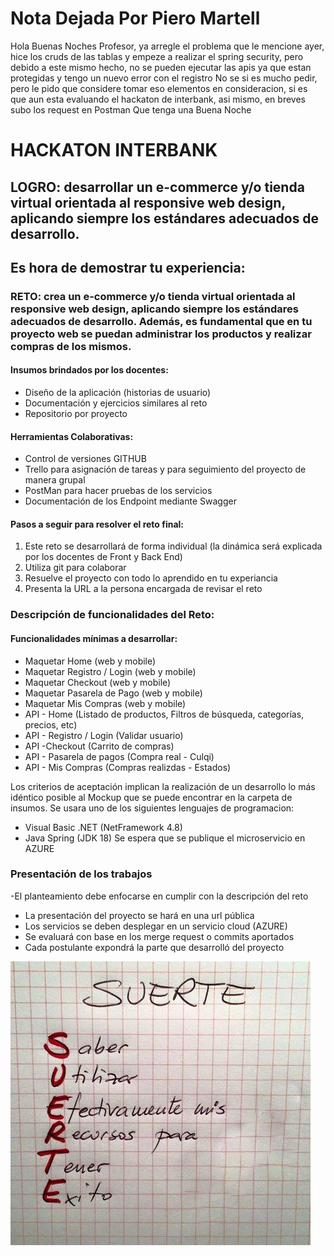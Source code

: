 # Nota Dejada Por Piero Martell
Hola Buenas Noches Profesor, ya arregle el problema que le mencione ayer, hice los cruds de las tablas y empeze a realizar el spring security, pero debido a este mismo hecho, no se pueden ejecutar las apis ya que estan protegidas y tengo un nuevo error con el registro
No se si es mucho pedir, pero le pido que considere tomar eso elementos en consideracion, si es que aun esta evaluando el hackaton de interbank, 
asi mismo, en breves subo los request en Postman
Que tenga una Buena Noche

# HACKATON INTERBANK
## LOGRO: desarrollar un e-commerce y/o tienda virtual orientada al responsive web design, aplicando siempre los estándares adecuados de desarrollo. 

## Es hora de demostrar tu experiencia:

### RETO: crea un e-commerce y/o tienda virtual orientada al responsive web design, aplicando siempre los estándares adecuados de desarrollo. Además, es fundamental que en tu proyecto web se puedan administrar los productos y realizar compras de los mismos. 
 
#### Insumos brindados por los docentes:
- Diseño de la aplicación (historias de usuario)
- Documentación y ejercicios similares al reto
- Repositorio por proyecto

#### Herramientas Colaborativas:
- Control de versiones GITHUB
- Trello para asignación de tareas y para seguimiento del proyecto de manera grupal
- PostMan para hacer pruebas de los servicios
- Documentación de los Endpoint mediante Swagger

#### Pasos a seguir para resolver el reto final:

1.	Este reto se desarrollará de forma individual (la dinámica será explicada por los docentes de Front y Back End)
2.	Utiliza git para colaborar
3.	Resuelve el proyecto con todo lo aprendido en tu experiancia
4.	Presenta la URL a la persona encargada de revisar el reto


### Descripción de funcionalidades  del Reto:

#### Funcionalidades mínimas a desarrollar: 

- Maquetar Home (web y mobile)
- Maquetar Registro / Login (web y mobile)
- Maquetar Checkout (web y mobile)
- Maquetar Pasarela de Pago (web y mobile)
- Maquetar Mis Compras (web y mobile)
- API - Home (Listado de productos, Filtros de búsqueda, categorías, precios, etc)
- API - Registro / Login (Validar usuario)
- API -Checkout (Carrito de compras)
- API - Pasarela de pagos (Compra real - Culqi)
- API - Mis Compras (Compras realizdas - Estados)

Los criterios de aceptación implican la realización de un desarrollo lo más idéntico posible al Mockup que se puede encontrar en la carpeta de insumos. 
Se usara uno de los siguientes lenguajes de programacion:
- Visual Basic .NET (NetFramework 4.8)
- Java Spring (JDK 18)
Se espera que se publique el microservicio en AZURE
### Presentación de los trabajos
-El planteamiento debe enfocarse en cumplir con la descripción del reto
- La presentación del proyecto se hará en una url pública
- Los servicios se deben desplegar en un servicio cloud (AZURE)
- Se evaluará con base en los merge request o commits aportados
- Cada postulante expondrá la parte que desarrolló del proyecto

![Image text](suerte.jpg)
